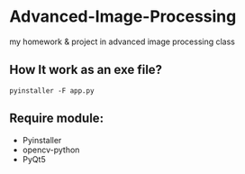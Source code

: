 # Advanced-Image-Processing
my homework & project in advanced image processing class
## How It work as an exe file?
```
pyinstaller -F app.py
```
## Require module:
* Pyinstaller
* opencv-python
* PyQt5